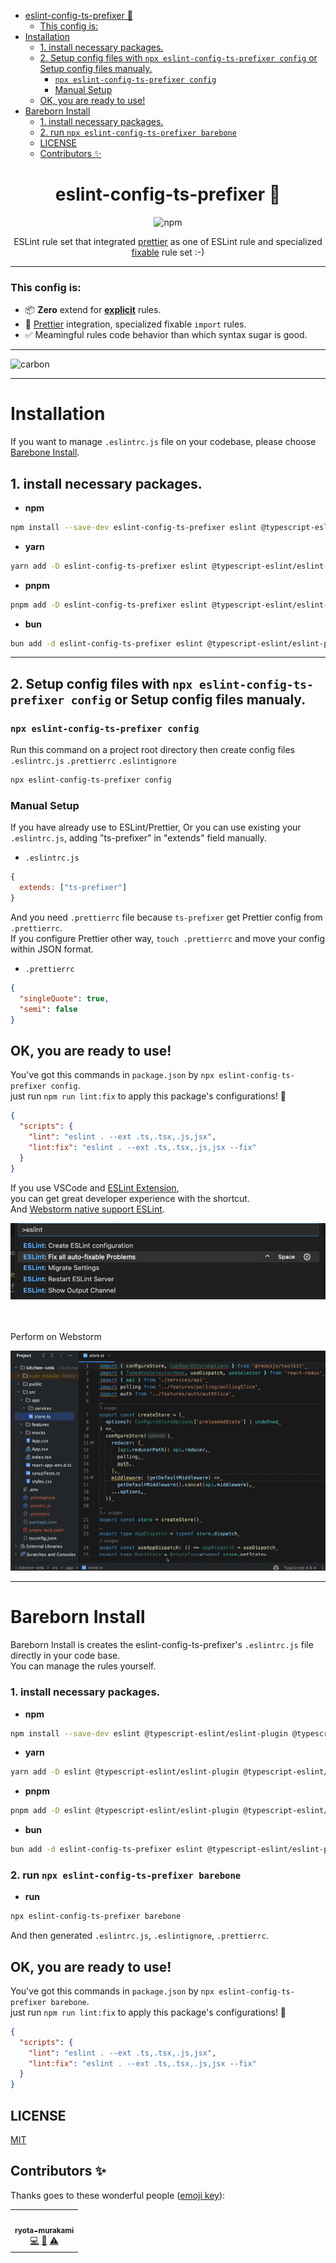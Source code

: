 <!-- START doctoc generated TOC please keep comment here to allow auto update -->
<!-- DON'T EDIT THIS SECTION, INSTEAD RE-RUN doctoc TO UPDATE -->

- [eslint-config-ts-prefixer 🌈](#eslint-config-ts-prefixer-)
  - [This config is:](#this-config-is)
- [Installation](#installation)
  - [1. install necessary packages.](#1-install-necessary-packages)
  - [2. Setup config files with `npx eslint-config-ts-prefixer config` or Setup config files manualy.](#2-setup-config-files-with-npx-eslint-config-ts-prefixer-config-or-setup-config-files-manualy)
    - [`npx eslint-config-ts-prefixer config`](#npx-eslint-config-ts-prefixer-config)
    - [Manual Setup](#manual-setup)
  - [OK, you are ready to use!](#ok-you-are-ready-to-use)
- [Bareborn Install](#bareborn-install)
  - [1. install necessary packages.](#1-install-necessary-packages-1)
  - [2. run `npx eslint-config-ts-prefixer barebone`](#2-run-npx-eslint-config-ts-prefixer-barebone)
  - [LICENSE](#license)
  - [Contributors ✨](#contributors-)

<!-- END doctoc generated TOC please keep comment here to allow auto update -->

<div align="center">
<h1>eslint-config-ts-prefixer 🌈</h1>

![npm](https://img.shields.io/npm/dm/eslint-config-ts-prefixer)

<p>ESLint rule set that integrated <a href="https://prettier.io/">prettier</a> as one of ESLint rule and specialized <a href="https://eslint.org/docs/latest/user-guide/command-line-interface#--fix">fixable</a> rule set :-)</p>
</div>

---

### This config is:

- 📦 **Zero** extend for [**explicit**](https://github.com/laststance/eslint-config-ts-prefixer/blob/main/index.js) rules.
- 💅 [Prettier](https://prettier.io/) integration, specialized fixable `import` rules.
- ✅ Meamingful rules code behavior than which syntax sugar is good.

---

![carbon](https://github.com/laststance/eslint-config-ts-prefixer/assets/5501268/ecd9b954-adf3-48ab-a406-5506070aafd1)

---

# Installation

If you want to manage `.eslintrc.js` file on your codebase, please choose [Barebone Install](#bareborn-install).

## 1. install necessary packages.

- **npm**

```bash
npm install --save-dev eslint-config-ts-prefixer eslint @typescript-eslint/eslint-plugin @typescript-eslint/parser typescript eslint-plugin-import eslint-import-resolver-typescript eslint-plugin-prettier eslint-plugin-sort-keys-custom-order prettier
```

- **yarn**

```bash
yarn add -D eslint-config-ts-prefixer eslint @typescript-eslint/eslint-plugin @typescript-eslint/parser typescript eslint-plugin-import eslint-import-resolver-typescript eslint-plugin-prettier eslint-plugin-sort-keys-custom-order prettier
```

- **pnpm**

```bash
pnpm add -D eslint-config-ts-prefixer eslint @typescript-eslint/eslint-plugin @typescript-eslint/parser typescript eslint-plugin-import eslint-import-resolver-typescript eslint-plugin-prettier eslint-plugin-sort-keys-custom-order prettier
```

- **bun**

```bash
bun add -d eslint-config-ts-prefixer eslint @typescript-eslint/eslint-plugin @typescript-eslint/parser typescript eslint-plugin-import eslint-import-resolver-typescript eslint-plugin-prettier eslint-plugin-sort-keys-custom-order prettier
```

---

## 2. Setup config files with `npx eslint-config-ts-prefixer config` or Setup config files manualy.

### `npx eslint-config-ts-prefixer config`

Run this command on a project root directory then create config files `.eslintrc.js` `.prettierrc` `.eslintignore`

```bash
npx eslint-config-ts-prefixer config
```

### Manual Setup

If you have already use to ESLint/Prettier,
Or you can use existing your `.eslintrc.js`, adding "ts-prefixer" in "extends" field manually.

- `.eslintrc.js`

```js
{
  extends: ["ts-prefixer"]
}
```

And you need `.prettierrc` file because `ts-prefixer` get Prettier config from `.prettierrc`.  
If you configure Prettier other way, `touch .prettierrc` and move your config within JSON format.

- `.prettierrc`

```json
{
  "singleQuote": true,
  "semi": false
}
```

## OK, you are ready to use!

You've got this commands in `package.json` by `npx eslint-config-ts-prefixer config`.  
just run `npm run lint:fix` to apply this package's configurations! 🎉

```json
{
  "scripts": {
    "lint": "eslint . --ext .ts,.tsx,.js,jsx",
    "lint:fix": "eslint . --ext .ts,.tsx,.js,jsx --fix"
  }
}
```

If you use VSCode and [ESLint Extension](https://marketplace.visualstudio.com/items?itemName=dbaeumer.vscode-eslint),  
you can get great developer experience with the shortcut.  
And [Webstorm native support ESLint](https://www.jetbrains.com/help/webstorm/eslint.html#ws_eslint_configure_run_eslint_on_save).

<div align="left">
  <img src="./assets/extension.png" alt="config"/>
</div>

<br>
<br>

<div align="leftr">
  <p>Perform on Webstorm</p>
    <img src="./assets/autofix.gif" alt="autofix" />
</div>

---

# Bareborn Install

Bareborn Install is creates the eslint-config-ts-prefixer's `.eslintrc.js` file directly in your code base.  
You can manage the rules yourself.

### 1. install necessary packages.

- **npm**

```bash
npm install --save-dev eslint @typescript-eslint/eslint-plugin @typescript-eslint/parser typescript eslint-plugin-import eslint-import-resolver-typescript eslint-plugin-prettier eslint-plugin-sort-keys-custom-order prettier
```

- **yarn**

```bash
yarn add -D eslint @typescript-eslint/eslint-plugin @typescript-eslint/parser typescript eslint-plugin-import eslint-import-resolver-typescript eslint-plugin-prettier eslint-plugin-sort-keys-custom-order prettier
```

- **pnpm**

```bash
pnpm add -D eslint @typescript-eslint/eslint-plugin @typescript-eslint/parser typescript eslint-plugin-import eslint-import-resolver-typescript eslint-plugin-prettier eslint-plugin-sort-keys-custom-order prettier
```

- **bun**

```bash
bun add -d eslint-config-ts-prefixer eslint @typescript-eslint/eslint-plugin @typescript-eslint/parser typescript eslint-plugin-import eslint-import-resolver-typescript eslint-plugin-prettier eslint-plugin-sort-keys-custom-order prettier
```

### 2. run `npx eslint-config-ts-prefixer barebone`

- **run**

```bash
npx eslint-config-ts-prefixer barebone
```

And then generated `.eslintrc.js`, `.eslintignore`, `.prettierrc`.

## OK, you are ready to use!

You've got this commands in `package.json` by `npx eslint-config-ts-prefixer barebone`.  
just run `npm run lint:fix` to apply this package's configurations! 🎉

```json
{
  "scripts": {
    "lint": "eslint . --ext .ts,.tsx,.js,jsx",
    "lint:fix": "eslint . --ext .ts,.tsx,.js,jsx --fix"
  }
}
```

## LICENSE

[MIT](https://opensource.org/license/mit/)

## Contributors ✨

Thanks goes to these wonderful people ([emoji key](https://allcontributors.org/docs/en/emoji-key)):

<!-- ALL-CONTRIBUTORS-LIST:START - Do not remove or modify this section -->
<!-- prettier-ignore-start -->
<!-- markdownlint-disable -->
<table>
  <tr>
    <td align="center"><a href="http://ryota-murakami.github.io/"><img src="https://avatars1.githubusercontent.com/u/5501268?s=400&u=7bf6b1580b95930980af2588ef0057f3e9ec1ff8&v=4?s=100" width="100px;" alt=""/><br /><sub><b>ryota-murakami</b></sub></a><br /><a href="https://github.com/laststance/create-react-app-vite/commits?author=ryota-murakami" title="Code">💻</a> <a href="https://github.com/laststance/create-react-app-vite/commits?author=ryota-murakami" title="Documentation">📖</a> <a href="https://github.com/laststance/create-react-app-vite/commits?author=ryota-murakami" title="Tests">⚠️</a></td>
  </tr>
</table>

<!-- markdownlint-restore -->
<!-- prettier-ignore-end -->

<!-- ALL-CONTRIBUTORS-LIST:END -->

